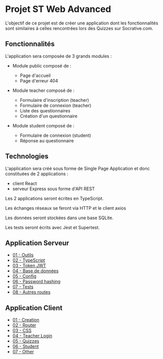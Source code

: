 # Projet ST Web Advanced

L'objectif de ce projet est de créer une application dont les fonctionnalités sont similaires à celles rencontrées lors des Quizzes sur Socrative.com.

## Fonctionnalités

L'application sera composée de 3 grands modules :

- Module public composé de :
  - Page d'accueil
  - Page d'erreur 404

- Module teacher composé de :
  - Formulaire d'inscription (teacher)
  - Formulaire de connexion (teacher)
  - Liste des questionnaires
  - Création d'un questionnaire

- Module student composé de :
  - Formulaire de connexion (student)
  - Réponse au questionnaire

## Technologies

L'application sera créé sous forme de Single Page Application et donc constituées de 2 applications :
- client React
- serveur Express sous forme d'API REST

Les 2 applications seront écrites en TypeScript.

Les échanges réseaux se feront via HTTP et le client axios

Les données seront stockées dans une base SQLite.

Les tests seront écrits avec Jest et Supertest.

## Application Serveur

- [01 - Outils](./serveur/01-outils.md)
- [02 - TypeScript](./serveur/02-typescript.md)
- [03 - Token JWT](./serveur/03-tokens-JWT.md)
- [04 - Base de données](./serveur/04-database.md)
- [05 - Config](./serveur/05-dotenv.md)
- [06 - Password hashing](./serveur/06-password-hashing.md)
- [07 - Tests](./serveur/07-tests.md)
- [08 - Autres routes](./serveur/08-other-routes.md)

## Application Client

- [01 - Creation](./client/01-creation.md)
- [02 - Router](./client/02-router.md)
- [03 - CSS](./client/03-css.md)
- [04 - Teacher Login](./client/04-teacher-login.md)
- [05 - Quizzes](./client/05-quizzes.md)
- [06 - Student](./client/06-student.md)
- [07 - Other](./client/07-other.md)
